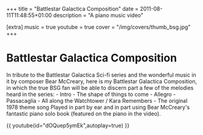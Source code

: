 +++
title = "Battlestar Galactica Composition"
date = 2011-08-11T11:48:55+01:00
description = "A piano music video"

[extra]
music = true
youtube = true
cover = "/img/covers/thumb_bsg.jpg"
+++

# Battlestar Galactica Composition

In tribute to the Battlestar Galactica Sci-fi series and the wonderful music in it by composer Bear McCreary, here is my Battlestar Galactica Composition, in which the true BSG fan will be able to discern part a few of the melodies heard in the series: - Intro - The shape of things to come - Allegro - Passacaglia - All along the Watchtower / Kara Remembers - The original 1978 theme song Played in part by ear and in part using Bear McCreary's fantastic piano solo book (featured on the piano in the video).

{{ youtube(id="dOQuep5ymEk",autoplay=true) }}

